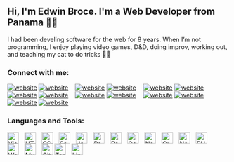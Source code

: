 ## Hi, I'm Edwin Broce. I'm a Web Developer from Panama 🏄‍♂️

I had been develing software for the web for 8 years. When I’m not programming, I enjoy playing video games, D&D, doing improv, working out, and teaching my cat to do tricks 🐱‍🏍

### Connect with me:

[![website](./img/globe-light.svg)](https://edwinbroce.com/)
[![website](./img/globe-dark.svg)](https://edwinbroce.com/)
&nbsp;&nbsp;
[![website](./img/youtube-light.svg)](https://www.youtube.com/channel/UC316MzN9QyFvGJisgyjQWzw#gh-light-mode-only)
[![website](./img/youtube-dark.svg)](https://www.youtube.com/channel/UC316MzN9QyFvGJisgyjQWzw#gh-dark-mode-only)
&nbsp;&nbsp;
[![website](./img/twitter-light.svg)](https://twitter.com/edwin_b24#gh-light-mode-only)
[![website](./img/twitter-dark.svg)](https://twitter.com/edwin_b24#gh-dark-mode-only)
&nbsp;&nbsp;
[![website](./img/linkedin-light.svg)](https://www.linkedin.com/in/edwin-broce#gh-light-mode-only)
[![website](./img/linkedin-dark.svg)](https://www.linkedin.com/in/edwin-broce#gh-dark-mode-only)
&nbsp;&nbsp;
[![website](./img/instagram-light.svg)](https://www.instagram.com/edwin_b24#gh-light-mode-only)
[![website](./img/instagram-dark.svg)](https://www.instagram.com/edwin_b24#gh-dark-mode-only)
&nbsp;&nbsp;
[![website](./img/instagram-light.svg)](https://www.facebook.com/edwin.b24#gh-light-mode-only)
[![website](./img/instagram-dark.svg)](https://www.facebook.com/edwin.b24#gh-dark-mode-only)
&nbsp;&nbsp;
[![website](./img/instagram-light.svg)](https://www.twitch.tv/edwin_b24#gh-light-mode-only)
[![website](./img/instagram-dark.svg)](https://www.twitch.tv/edwin_b24#gh-dark-mode-only)

### Languages and Tools:

<img align="left" alt="Visual Studio Code" width="26px" src="https://cdn.jsdelivr.net/gh/devicons/devicon/icons/vscode/vscode-original.svg" style="padding-right:10px;" />
<img align="left" alt="HTML5" width="26px" src="https://cdn.jsdelivr.net/gh/devicons/devicon/icons/html5/html5-original.svg" style="padding-right:10px;" />
<img align="left" alt="CSS3" width="26px" src="https://cdn.jsdelivr.net/gh/devicons/devicon/icons/css3/css3-original.svg" style="padding-right:10px;" />
<img align="left" alt="Sass" width="26px" src="https://cdn.jsdelivr.net/gh/devicons/devicon/icons/sass/sass-original.svg" style="padding-right:10px;" />
<img align="left" alt="JavaScript" width="26px" src="https://cdn.jsdelivr.net/gh/devicons/devicon/icons/javascript/javascript-original.svg" style="padding-right:10px;" />
<img align="left" alt="React" width="26px" src="https://cdn.jsdelivr.net/gh/devicons/devicon/icons/react/react-original.svg" style="padding-right:10px;" />
<img align="left" alt="React Native" width="26px" src="https://ik.imagekit.io/edwinb24/Others/React_Native_Logo_Vector_kQyfn9XFt.svg" style="padding-right:10px;" />
<img align="left" alt="Gatsby" width="26px" src="https://cdn.jsdelivr.net/gh/devicons/devicon/icons/gatsby/gatsby-original.svg" style="padding-right:10px;" />
<img align="left" alt="NextJS" width="26px" src="https://cdn.jsdelivr.net/gh/devicons/devicon/icons/nextjs/nextjs-original-wordmark.svg" style="padding-right:10px;" />
<img align="left" alt="GraphQL" width="26px" src="https://cdn.jsdelivr.net/gh/devicons/devicon/icons/graphql/graphql-plain.svg" style="padding-right:10px;" />
<img align="left" alt="Node.js" width="26px" src="https://cdn.jsdelivr.net/gh/devicons/devicon/icons/nodejs/nodejs-original.svg" style="padding-right:10px;"/>
<img align="left" alt="PHP" width="26px" src="https://cdn.jsdelivr.net/gh/devicons/devicon/icons/php/php-original.svg" style="padding-right:10px;"/>
<img align="left" alt="WordPress" width="26px" src="https://cdn.jsdelivr.net/gh/devicons/devicon/icons/wordpress/wordpress-original.svg" style="padding-right:10px;"/>
<img align="left" alt="MySQL" width="26px" src="https://cdn.jsdelivr.net/gh/devicons/devicon/icons/mysql/mysql-original.svg" style="padding-right:10px;"/>
<img align="left" alt="Git" width="26px" src="https://cdn.jsdelivr.net/gh/devicons/devicon/icons/git/git-original.svg" style="padding-right:10p;"/>
<img align="left" alt="Terminal" width="26px" src="https://ik.imagekit.io/edwinb24/Others/285695_terminal_icon_0CbjEGtEZ.svg" style="padding-right:10px;"/>
<img align="left" alt="Linux" width="26px" src="https://cdn.jsdelivr.net/gh/devicons/devicon/icons/linux/linux-plain.svg" style="padding-right:10px;"/>
